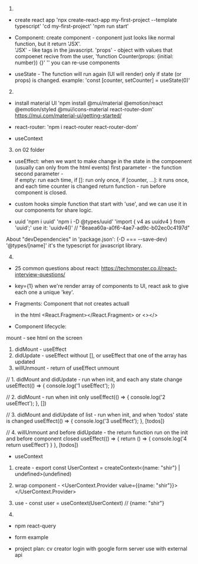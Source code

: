 01. 

* create react app
'npx create-react-app my-first-project --template typescript'
'cd my-first-project'
'npm run start'

* Component:
create component - conponent just looks like normal function, but it return 'JSX'.  
'JSX' - like <html> tags in the javascript. 
'props' - object with values that compoenet recive from the user,
'function Counter(props: {initial: number}) {}'
'<Counter initial={0}/>'
you can re-use components

* useState - 
The function will run again (UI will render) only if state (or props) is changed.
example:
'const [counter, setCounter] = useState(0)'

02. 

* install material UI
'npm install @mui/material @emotion/react @emotion/styled @mui/icons-material react-router-dom'
https://mui.com/material-ui/getting-started/

* react-router:
'npm i react-router react-router-dom'

* useContext

03. on 02 folder

* useEffect:
when we want to make change in the state in the compoenent (usually can only from the html events)
first parameter - the function
second parameter -  
if empty: run each time, 
if []: run only once, 
if [counter, ...]: it runs once, and each time counter is changed
return function - run before component is closed. 

* custom hooks
simple function that start with 'use', and we can use it in our components for share logic.

* uuid
'npm i uuid'
'npm i -D @types/uuid'
'import { v4 as uuidv4 } from 'uuid';'
use it: 'uuidv4()' // "8eaea60a-a0f6-4ae7-ad9c-b02ec0c4197d"

About "devDependencies" in 'package.json':
(-D === --save-dev)
'@types/[name]' it's the typescript for javascript library.


04. 

* 25 common questions about react:
https://techmonster.co.il/react-interview-questions/


* key={1}
when we're render array of components to UI, react ask to give each one a unique 'key'.


* Fragments:
Component that not creates actuall <div> in the html 
<React.Fragment></React.Fragment>
or
<></>


* Component lifecycle:

mount - see html on the screen
1. didMount - useEffect
2. didUpdate - useEffect without [], or useEffect that one of the array has updated
3. willUnmount - return of useEffect
unmount

// 1. didMount and didUpdate - run when init, and each any state change
useEffect(() => {
  console.log('1 useEffect');
})

// 2. didMount - run when init only
useEffect(() => {
  console.log('2 useEffect');
}, [])

// 3. didMount and didUpdate of list - run when init, and when 'todos' state is changed
useEffect(() => {
  console.log('3 useEffect');
}, [todos])

// 4. willUnmount and before didUpdate - the return function run on the init and before component closed
useEffect(() => {
  return () => {
    console.log('4 return useEffect')
  }
}, [todos])


* useContext
1. create - export const UserContext = createContext<{name: "shir"} | undefined>(undefined)
2. wrap component -  <UserContext.Provider value={{name: "shir"}}></UserContext.Provider>
3. use - const user = useContext(UserContext) // {name: "shir"}


05. 

* npm react-query

* form example

* project plan: cv creator
login with google
form
server
use with external api


